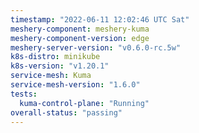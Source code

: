 ```yaml
---
timestamp: "2022-06-11 12:02:46 UTC Sat"
meshery-component: meshery-kuma
meshery-component-version: edge
meshery-server-version: "v0.6.0-rc.5w"
k8s-distro: minikube
k8s-version: "v1.20.1"
service-mesh: Kuma
service-mesh-version: "1.6.0"
tests:
  kuma-control-plane: "Running"
overall-status: "passing"
---
```

